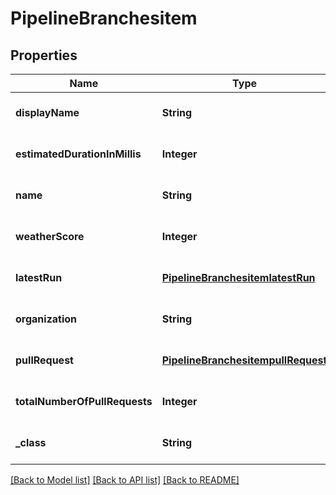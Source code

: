 # PipelineBranchesitem
## Properties

Name | Type | Description | Notes
------------ | ------------- | ------------- | -------------
**displayName** | **String** |  | [optional] [default to null]
**estimatedDurationInMillis** | **Integer** |  | [optional] [default to null]
**name** | **String** |  | [optional] [default to null]
**weatherScore** | **Integer** |  | [optional] [default to null]
**latestRun** | [**PipelineBranchesitemlatestRun**](PipelineBranchesitemlatestRun.md) |  | [optional] [default to null]
**organization** | **String** |  | [optional] [default to null]
**pullRequest** | [**PipelineBranchesitempullRequest**](PipelineBranchesitempullRequest.md) |  | [optional] [default to null]
**totalNumberOfPullRequests** | **Integer** |  | [optional] [default to null]
**\_class** | **String** |  | [optional] [default to null]

[[Back to Model list]](../README.md#documentation-for-models) [[Back to API list]](../README.md#documentation-for-api-endpoints) [[Back to README]](../README.md)

